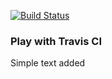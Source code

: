 [![Build Status](https://travis-ci.org/rastamalik/play-with-travis.svg?branch=master)](https://travis-ci.org/rastamalik/play-with-travis)
### Play with Travis CI
Simple text added
